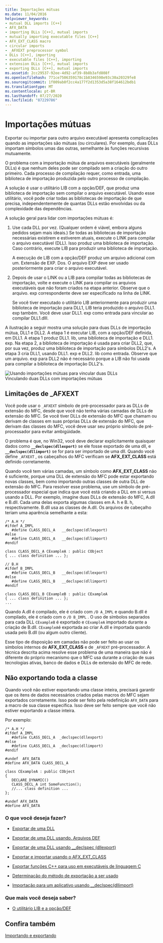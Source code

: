 ```yaml
---
title: Importações mútuas
ms.date: 11/04/2016
helpviewer_keywords:
- mutual DLL imports [C++]
- AFX_DATA
- importing DLLs [C++], mutual imports
- mutually importing executable files [C++]
- AFX_EXT_CLASS macro
- circular imports
- _AFXEXT preprocessor symbol
- DLLs [C++], importing
- executable files [C++], importing
- extension DLLs [C++], mutual imports
- exporting DLLs [C++], mutual imports
ms.assetid: 2cc29537-92ee-4d92-af39-8b8b3afd808f
ms.openlocfilehash: 771ce7506359178c1b8346598e93c30a20329fe8
ms.sourcegitcommit: 1f009ab0f2cc4a177f2d1353d5a38f164612bdb1
ms.translationtype: MT
ms.contentlocale: pt-BR
ms.lasthandoff: 07/27/2020
ms.locfileid: "87229786"
---
```

# <a name="mutual-imports"></a>Importações mútuas

Exportar ou importar para outro arquivo executável apresenta complicações quando as importações são mútuas (ou circulares). Por exemplo, duas DLLs importam símbolos umas das outras, semelhante às funções recursivas mutuamente.

O problema com a importação mútua de arquivos executáveis (geralmente DLLs) é que nenhum deles pode ser compilado sem a criação do outro primeiro. Cada processo de compilação requer, como entrada, uma biblioteca de importação produzida pelo outro processo de compilação.

A solução é usar o utilitário LIB com a opção/DEF, que produz uma biblioteca de importação sem compilar o arquivo executável. Usando esse utilitário, você pode criar todas as bibliotecas de importação de que precisa, independentemente de quantas DLLs estão envolvidas ou da complexidade das dependências.

A solução geral para lidar com importações mútuas é:

1. Use cada DLL por vez. (Qualquer ordem é viável, embora alguns pedidos sejam mais ideais.) Se todas as bibliotecas de importação necessárias existirem e estiverem atuais, execute o LINK para compilar o arquivo executável (DLL). Isso produz uma biblioteca de importação. Caso contrário, execute LIB para produzir uma biblioteca de importação.

   A execução de LIB com a opção/DEF produz um arquivo adicional com um. Extensão de EXP. Dos. O arquivo EXP deve ser usado posteriormente para criar o arquivo executável.

1. Depois de usar o LINK ou a LIB para compilar todas as bibliotecas de importação, volte e execute o LINK para compilar os arquivos executáveis que não foram criados na etapa anterior. Observe que o arquivo. exp correspondente deve ser especificado na linha de LINK.

   Se você tiver executado o utilitário LIB anteriormente para produzir uma biblioteca de importação para DLL1, LIB teria produzido o arquivo DLL1. exp também. Você deve usar DLL1. exp como entrada para vincular ao compilar DLL1.dlll.

A ilustração a seguir mostra uma solução para duas DLLs de importação mútua, DLL1 e DLL2. A etapa 1 é executar LIB, com a opção/DEF definida, em DLL1. A etapa 1 produz DLL1. lib, uma biblioteca de importação e DLL1. exp. Na etapa 2, a biblioteca de importação é usada para criar DLL2, que, por sua vez, produz uma biblioteca de importação para símbolos DLL2's. A etapa 3 cria DLL1, usando DLL1. exp e DLL2. lib como entrada. Observe que um arquivo. exp para DLL2 não é necessário porque a LIB não foi usada para compilar a biblioteca de importação DLL2's.

![Usando importações mútuas para vincular duas DLLs](media/vc37yj1.gif "Usando importações mútuas para vincular duas DLLs")<br/>
Vinculando duas DLLs com importações mútuas

## <a name="limitations-of-_afxext"></a>Limitações de _AFXEXT

Você pode usar o `_AFXEXT` símbolo de pré-processador para as DLLs de extensão do MFC, desde que você não tenha várias camadas de DLLs de extensão do MFC. Se você tiver DLLs de extensão do MFC que chamam ou derivam de classes em suas próprias DLLs de extensão do MFC, que derivam das classes do MFC, você deve usar seu próprio símbolo de pré-processador para evitar ambigüidade.

O problema é que, no Win32, você deve declarar explicitamente quaisquer dados como **`__declspec(dllexport)`** se ele fosse exportado de uma dll, e **`__declspec(dllimport)`** se for para ser importado de uma dll. Quando você define `_AFXEXT` , os cabeçalhos do MFC verificam se **AFX_EXT_CLASS** está definido corretamente.

Quando você tem várias camadas, um símbolo como **AFX_EXT_CLASS** não é suficiente, porque uma DLL de extensão do MFC pode estar exportando novas classes, bem como importando outras classes de outra DLL de extensão do MFC. Para resolver esse problema, use um símbolo de pré-processador especial que indica que você está criando a DLL em si versus usando a DLL. Por exemplo, imagine duas DLLs de extensão do MFC, A.dll e B.dll. Cada uma delas exporta algumas classes em A. h e B. h, respectivamente. B.dll usa as classes de A.dll. Os arquivos de cabeçalho teriam uma aparência semelhante a esta:

```
/* A.H */
#ifdef A_IMPL
   #define CLASS_DECL_A   __declspec(dllexport)
#else
   #define CLASS_DECL_A   __declspec(dllimport)
#endif

class CLASS_DECL_A CExampleA : public CObject
{ ... class definition ... };

// B.H
#ifdef B_IMPL
   #define CLASS_DECL_B   __declspec(dllexport)
#else
   #define CLASS_DECL_B   __declspec(dllimport)
#endif

class CLASS_DECL_B CExampleB : public CExampleA
{ ... class definition ... };
...
```

Quando A.dll é compilado, ele é criado com `/D A_IMPL` e quando B.dll é compilado, ele é criado com o `/D B_IMPL` . O uso de símbolos separados para cada DLL `CExampleB` é exportado e `CExampleA` importado durante a criação de B.dll. `CExampleA`é exportada ao criar A.dll e importada quando usada pelo B.dll (ou algum outro cliente).

Esse tipo de disposição em camadas não pode ser feito ao usar os símbolos internos de **AFX_EXT_CLASS** e de `_AFXEXT` pré-processador. A técnica descrita acima resolve esse problema de uma maneira que não é diferente do próprio mecanismo que o MFC usa durante a criação de suas tecnologias ativas, banco de dados e DLLs de extensão do MFC de rede.

## <a name="not-exporting-the-entire-class"></a>Não exportando toda a classe

Quando você não estiver exportando uma classe inteira, precisará garantir que os itens de dados necessários criados pelas macros do MFC sejam exportados corretamente. Isso pode ser feito pela redefinição `AFX_DATA` para a macro de sua classe específica. Isso deve ser feito sempre que você não estiver exportando a classe inteira.

Por exemplo:

```
/* A.H */
#ifdef A_IMPL
   #define CLASS_DECL_A  _declspec(dllexport)
#else
   #define CLASS_DECL_A  _declspec(dllimport)
#endif

#undef  AFX_DATA
#define AFX_DATA CLASS_DECL_A

class CExampleA : public CObject
{
   DECLARE_DYNAMIC()
   CLASS_DECL_A int SomeFunction();
   //... class definition ...
};

#undef AFX_DATA
#define AFX_DATA
```

### <a name="what-do-you-want-to-do"></a>O que você deseja fazer?

- [Exportar de uma DLL](exporting-from-a-dll.md)

- [Exportar de uma DLL usando. Arquivos DEF](exporting-from-a-dll-using-def-files.md)

- [Exportar de uma DLL usando __declspec (dllexport)](exporting-from-a-dll-using-declspec-dllexport.md)

- [Exportar e importar usando o AFX_EXT_CLASS](exporting-and-importing-using-afx-ext-class.md)

- [Exportar funções C++ para uso em executáveis de linguagem C](exporting-cpp-functions-for-use-in-c-language-executables.md)

- [Determinação do método de exportação a ser usado](determining-which-exporting-method-to-use.md)

- [Importação para um aplicativo usando __declspec(dllimport)](importing-into-an-application-using-declspec-dllimport.md)

### <a name="what-do-you-want-to-know-more-about"></a>Que mais você deseja saber?

- [O utilitário LIB e a opção/DEF](reference/lib-reference.md)

## <a name="see-also"></a>Confira também

[Importando e exportando](importing-and-exporting.md)
